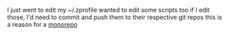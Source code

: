 I just went to edit my ~/.zprofile
wanted to edit some scripts too
if I edit those, I'd need to commit and push them to their respective git repos
this is a reason for a [monorepo](./one-or-many-personal-repos.md)